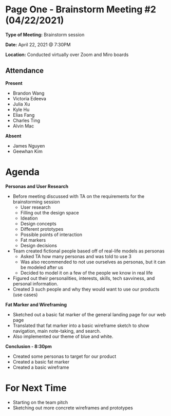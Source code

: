 # Page One - Brainstorm Meeting #2 (04/22/2021)

**Type of Meeting:** Brainstorm session

**Date:** April 22, 2021 @ 7:30PM

**Location:** Conducted virtually over Zoom and Miro boards

## Attendance

**Present**

- Brandon Wang
- Victoria Edeeva
- Julia Xu
- Kyle Hu
- Elias Fang
- Charles Ting
- Alvin Mac

**Absent**

- James Nguyen
- Geewhan Kim

# Agenda

**Personas and User Research**
- Before meeting discussed with TA on the requirements for the brainstorming session
  - User research
  - Filling out the design space
  - Ideation
  - Design concepts
  - Different prototypes
  - Possible points of interaction
  - Fat markers
  - Design decisions
- Team created fictional people based off of real-life models as personas
  - Asked TA how many personas and was told to use 3
  - Was also recommended to not use ourselves as personas, but it can be modeled after us
  - Decided to model it on a few of the people we know in real life
- Figured out their personalities, interests, skills, tech savviness, and personal information.
- Created 3 such people and why they would want to use our products (use cases)

**Fat Marker and Wireframing**
- Sketched out a basic fat marker of the general landing page for our web page
- Translated that fat marker into a basic wireframe sketch to show navigation, main note-taking, and search.
- Also implemented our theme of blue and white.

**Conclusion - 8:30pm**
- Created some personas to target for our product
- Created a basic fat marker
- Created a basic wireframe

# For Next Time
- Starting on the team pitch
- Sketching out more concrete wireframes and prototypes



